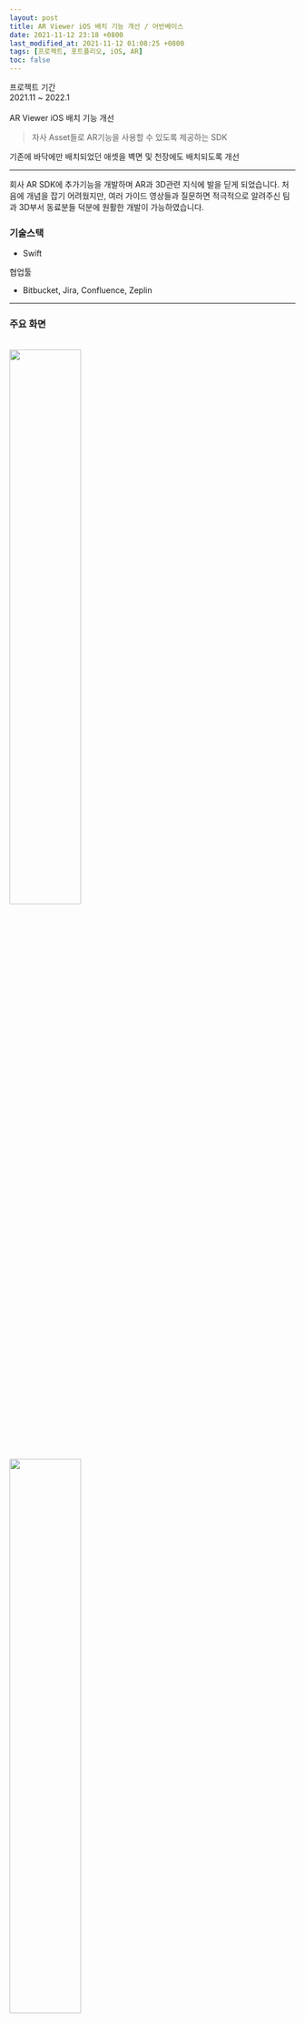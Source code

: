 ```yaml
---
layout: post
title: AR Viewer iOS 배치 기능 개선 / 어반베이스
date: 2021-11-12 23:18 +0800
last_modified_at: 2021-11-12 01:08:25 +0800
tags: [프로젝트, 포트폴리오, iOS, AR]
toc: false
---
```


프로젝트 기간<br>
2021.11 ~ 2022.1<br>
<br>
AR Viewer iOS 배치 기능 개선

> 자사 Asset들로 AR기능을 사용할 수 있도록 제공하는 SDK

기존에 바닥에만 배치되었던 애셋을 벽면 및 천장에도 배치되도록 개선

***
회사 AR SDK에 추가기능을 개발하며 AR과 3D관련 지식에 발을 딛게 되었습니다. 처음에 개념을 잡기 어려웠지만, 여러 가이드 영상들과 질문하면 적극적으로 알려주신 팀과 3D부서 동료분들 덕분에 원활한 개발이 가능하였습니다.
  
### 기술스택

- Swift
  
협업툴
- Bitbucket, Jira, Confluence, Zeplin
  
***

### 주요 화면
<br>
<img width="50%" src="https://lh3.googleusercontent.com/fife/ALs6j_F4RUwhDywxtHKS8m8HN_w_GBVfqQk5dVfnRgeuoL05C7Qn3MWUcVA-6gF9M1b3XsmzRrqmuEE59dHwdLlnlXe4D75OQh_ThYNKwzqv8DJn3tEVVIbBGi8sWz65VnAtz9NcMRtdDXfMmGiwo5rt8M_wICZa4KKyRP-c-z2SGEYoNw-1prW_H-Cf5n29ENZtUBOfQAXC169gnGB5ixSkQlrm1XtH4xs7LGa7kZr1zIGlUavW29orsFDeA501gh_FRWpHZ7nT5K-h6EEUp89akIz6xG7WKlajmoSY0w1A6dkiKu1LREkIlMqTptS-b-cFkMnra_Fe2WvsSZFckcbfeJsoCBJgUMBATmS3zX9DxQPz_d1vszo-L3CLwAy5ROyxmBmNdxu624Hel3iOxg7PAvPXSl9ksTlxaZGsjhpk3UGS_dFcblr_G9VZys1g5PIJIVC0p7hwmP6QtytrpY-0I0md_FHa8shrOZdtcV3Z8jsspE3LZ8J4Z-hjZUIzqpoz3ElKr7dGu5baXsXHJ04tt1qEEF-Q5JXjIWHA7ZQ79coZgMuRmW-QT_3XOggV2w-UWwVbbR5vu65EqtEfmV_0rAW0ffemv2lzrZJrbh-CF_Pg6hvbC5xFIIZXTKO83HA0Mg_TGtRMu8Agw4u5lrE6-vogIm8Gg1Z0YkJ1oEqMwn2n99AH1e6xikrnXPoxGlRRuFPvK2VKWen7Y0XYaoMSdQxcbX6OOI1ZP78U0j_D8FkWcYM78YvdAjytsLD5IvqI3i_4zLwbLqtcRLPVtHNXJ5mrxJwH6P5RHq_XP8F0Dq3hVGQCJz5ZBLU4F_wSROqvCBMTvwDOaLUSlzzszeKG2GGSDjKOix_XWSILNWVNTr47A9l-vkCN3vYSXrEtLNADZNh2ceZlNgYUpzHpv-wDoyaseSFqSZoGdREFQ-wBP6t2R0AR6tJu67pKVhdAazmdL1vN6ls=w3420-h1846-rw-v1">
<img width="50%" src="https://lh3.googleusercontent.com/fife/ALs6j_GJbT7Y1ajdYXn7Z69V8PEbVWyAu26FfMRa_E_N-hVSO9xxNO_ZOTcZEsUT-5LKFG_1YfwefST5zOUt9fy8-NaLoudcP1DNOqDRr3ftli-rwtPwt4CsggXtR0s2wDsmDSDEYkOk1wLwDGcVJs5KtxzmydbAb5mFsBHvCe3trVaT4OOUspzZ8pBJE1w-4M-r-itUNIpZo5bqyNJOLgwPCP74vz8D8LNI1ypDzDVNMvihPVLnzK2AzVewEzwRssKJsL96giOZkQUjXc2J0tbnmdOPxSSa4UruVMF-_S9nhxl2EnnSltg85VLclolYAByQcBBdc5RVtixvc_2Ntd4PkgANuec8mRXgDSWgm5XF_Lf_cE9ozUK88zUSmXx8f1fGfLERbegQCsEH6Ds_z2yW-9HeU4jWvEKtppD6tUw4gY3wZmEEZy7ItZkR_Jdxc4XBpLLslpjzbpWZxC5Ywpl3_TMtk1sqxdVl1_lYoyJ_qrMJSFow9MvksxIPD7k2V0SC619UVWt7BHwBDAOf5oipy_pMnRs7sOR7HBqxpssJAHHT8HevoPsrOKtSi7W_xlVF5iiebOBpLpb4AlnBkxsp9h0NdR3eyUHMGzt_R63BsGTfveQLFY0O-3ZItzJFNNy4UdEUFFE2ZLm07KDA94oVRltV2GHcRMkaA9cdC9nTPTshC8XFX31u-qS8sOLLjtD0DWG6JC81Zhz0uLeqxJq0CcJ5GJxkM0RlX5knPJFlf0wdOeFsvqb-mxThfWQSmnrTb4IqMAVSSKE9ynoupW7utZvy7ZIuQmFSy4N_Q_DkMj1uPvMRpuaNn0QI5XJ7A4ru00jKKUabqRg1NKYI9hIeyN5mdiKYzb8GDLwS__Zk3RX3ZNlJqJLrkchi4l5FkFPN5ckuyZ1Q1mQfUNB5v2KufO3MVymZvZMyvk9eTRYiDmIiSQubgxLsqJHWTeKldw7oLjh9AbE=w3420-h1846-rw-v1">

<br class="clearer" />


